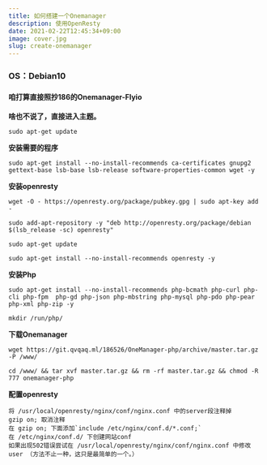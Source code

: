 ```yaml
---
title: 如何搭建一个Onemanager
description: 使用OpenResty
date: 2021-02-22T12:45:34+09:00
image: cover.jpg
slug: create-onemanager
---
```


### OS：Debian10

#### 咱打算直接照抄186的Onemanager-Flyio

**啥也不说了，直接进入主题。**
```console
sudo apt-get update
```
**安装需要的程序**
```console
sudo apt-get install --no-install-recommends ca-certificates gnupg2 gettext-base lsb-base lsb-release software-properties-common wget -y
```
**安装openresty**
```console
wget -O - https://openresty.org/package/pubkey.gpg | sudo apt-key add -
```
```console
sudo add-apt-repository -y "deb http://openresty.org/package/debian $(lsb_release -sc) openresty" 
```
```console
sudo apt-get update
```
```console
sudo apt-get install --no-install-recommends openresty -y
```
**安装Php**
```console
sudo apt-get install --no-install-recommends php-bcmath php-curl php-cli php-fpm  php-gd php-json php-mbstring php-mysql php-pdo php-pear php-xml php-zip -y
```
```console
mkdir /run/php/
```
**下载Onemanager**
```console
wget https://git.qvqaq.ml/186526/OneManager-php/archive/master.tar.gz -P /www/
```
```console
cd /www/ && tar xvf master.tar.gz && rm -rf master.tar.gz && chmod -R 777 onemanager-php
```
**配置openresty**  
```
将 /usr/local/openresty/nginx/conf/nginx.conf 中的server段注释掉  
gzip on; 取消注释  
在 gzip on; 下面添加`include /etc/nginx/conf.d/*.conf;`
在 /etc/nginx/conf.d/ 下创建网站conf  
如果出现502错误尝试在 /usr/local/openresty/nginx/conf/nginx.conf 中修改 user （方法不止一种，这只是最简单的一个。）
```
